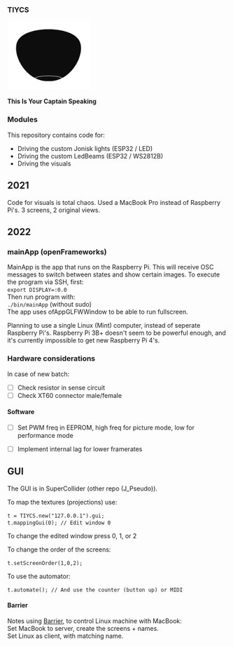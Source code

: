 ### TIYCS

<img src="./images/jonisk.png" title="Jonisk" alt="Jonisk" width="190">

**This Is Your Captain Speaking**  

### Modules

This repository contains code for:

- Driving the custom Jonisk lights (ESP32 / LED)
- Driving the custom LedBeams (ESP32 / WS2812B)
- Driving the visuals

## 2021

Code for visuals is total chaos. Used a MacBook Pro instead of Raspberry Pi's. 3 screens, 2 original views.

## 2022

### mainApp (openFrameworks)

MainApp is the app that runs on the Raspberry Pi. This will receive OSC messages to switch between states and show certain images.
To execute the program via SSH, first:  
`export DISPLAY=:0.0`  
Then run program with:  
`./bin/mainApp` (without sudo)  
The app uses ofAppGLFWWindow to be able to run fullscreen.

Planning to use a single Linux (Mint) computer, instead of seperate Raspberry Pi's. Raspberry Pi 3B+ doesn't seem to be powerful enough, and it's currently impossible to get new Raspberry Pi 4's.  

### Hardware considerations

In case of new batch:

- [ ] Check resistor in sense circuit
- [ ] Check XT60 connector male/female

#### Software

- [ ] Set PWM freq in EEPROM, high freq for picture mode, low for performance mode  
- [ ] Implement internal lag for lower framerates  



## GUI

The GUI is in SuperCollider (other repo (J_Pseudo)). 

To map the textures (projections) use:

```
t = TIYCS.new("127.0.0.1").gui;
t.mappingGui(0); // Edit window 0
```

To change the edited window press 0, 1, or 2

To change the order of the screens:

```
t.setScreenOrder(1,0,2);
```

To use the automator:

```
t.automate(); // And use the counter (button up) or MIDI
```

#### Barrier

Notes using [Barrier](https://github.com/debauchee/barrier), to control Linux machine with MacBook:  
Set MacBook to server, create the screens + names.  
Set Linux as client, with matching name.  
